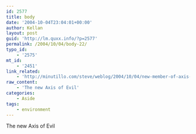 ```yaml
---
id: 2577
title: body
date: '2004-10-04T23:04:01+00:00'
author: Kellan
layout: post
guid: 'http://lm.quxx.info/?p=2577'
permalink: /2004/10/04/body-22/
typo_id:
    - '2575'
mt_id:
    - '2451'
link_related:
    - 'http://minutillo.com/steve/weblog/2004/10/04/new-member-of-axis-of-evil'
raw_content:
    - 'The new Axis of Evil'
categories:
    - Aside
tags:
    - environment
---
```


The new Axis of Evil